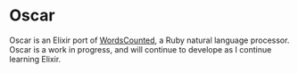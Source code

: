 Oscar
=========

Oscar is an Elixir port of [WordsCounted][1], a Ruby natural language processor. Oscar is a work in progress, and will continue to develope as I continue learning Elixir.

  [1]: https://github.com/abitdodgy/words_counted
